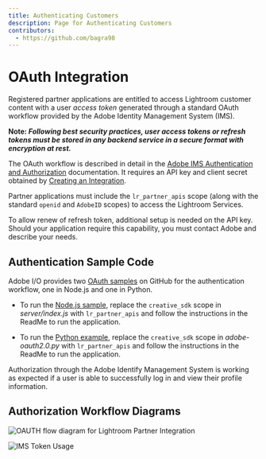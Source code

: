 ```yaml
---
title: Authenticating Customers
description: Page for Authenticating Customers
contributors:
  - https://github.com/bagra98
---
```


# OAuth Integration

Registered partner applications are entitled to access Lightroom customer content with a user _access token_ generated through a standard OAuth workflow provided by the Adobe Identity Management System (IMS).

**Note: _Following best security practices, user access tokens or refresh tokens must  be stored in any backend service in a secure format with encryption at rest._**

The OAuth workflow is described in detail in the [Adobe IMS Authentication and Authorization](https://www.adobe.io/authentication/auth-methods.html#!AdobeDocs/adobeio-auth/master/OAuth/OAuth.md) documentation. It requires an API key and client secret obtained by [Creating an Integration](/create_integration).

Partner applications must include the `lr_partner_apis` scope (along with the standard `openid` and `AdobeID` scopes) to access the Lightroom Services.

To allow renew of refresh token, additional setup is needed on the API key. Should your application require this capability, you must contact Adobe and describe your needs. 

## Authentication Sample Code

Adobe I/O provides two [OAuth samples](https://github.com/AdobeDocs/adobeio-auth/blob/master/OAuth/samples/samples.md) on GitHub for the authentication workflow, one in Node.js and one in Python.

- To run the [Node.js sample](https://github.com/AdobeDocs/adobeio-auth/blob/master/OAuth/samples/adobe-auth-node), replace the `creative_sdk` scope in _server/index.js_ with `lr_partner_apis` and follow the instructions in the ReadMe to run the application.

- To run the [Python example](https://github.com/AdobeDocs/adobeio-auth/blob/master/OAuth/samples/adobe-auth-python), replace the `creative_sdk` scope in _adobe-oauth2.0.py_ with `lr_partner_apis` and follow the instructions in the ReadMe to run the application.

Authorization through the Adobe Identify Management System is working as expected if a user is able to successfully log in and view their profile information.

## Authorization Workflow Diagrams

![OAUTH flow diagram for Lightroom Partner Integration](../../static/OAuthFlowDiagram.png)

![IMS Token Usage](../../static/IMS_Authorization_flow.png)